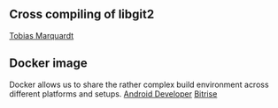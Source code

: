 
## Cross compiling of libgit2
[Tobias Marquardt](http://worblehat.github.io/)

## Docker image
Docker allows us to share the rather complex build environment across different platforms and setups. 
[Android Developer](http://source.android.com/source/initializing.html#setting-up-a-linux-build-environment)
[Bitrise](https://github.com/bitrise-docker/android)
